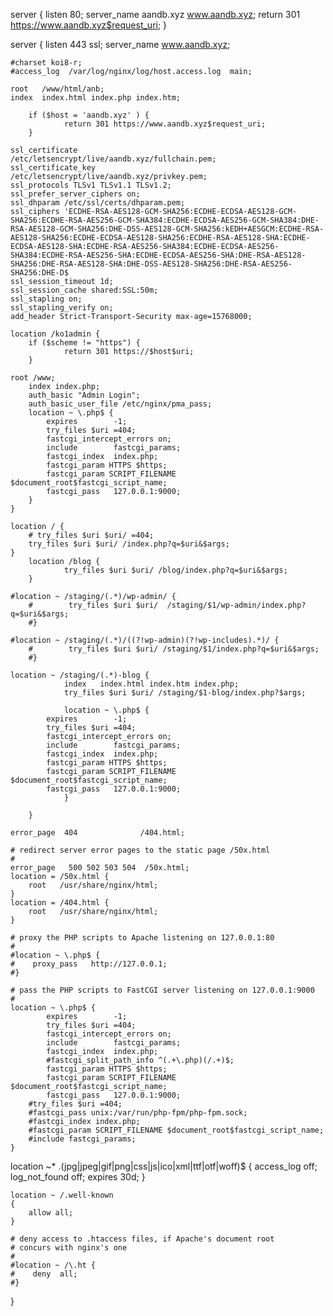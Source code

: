 server {
    listen 80;
    server_name aandb.xyz www.aandb.xyz;
    return 301 https://www.aandb.xyz$request_uri;
}

server {
    listen	 443 ssl;
    server_name  www.aandb.xyz;

    #charset koi8-r;
    #access_log  /var/log/nginx/log/host.access.log  main;

    root   /www/html/anb;
    index  index.html index.php index.htm;

        if ($host = 'aandb.xyz' ) {
                return 301 https://www.aandb.xyz$request_uri;
        }

    ssl_certificate             /etc/letsencrypt/live/aandb.xyz/fullchain.pem;
    ssl_certificate_key         /etc/letsencrypt/live/aandb.xyz/privkey.pem;
    ssl_protocols TLSv1 TLSv1.1 TLSv1.2;
    ssl_prefer_server_ciphers on;
    ssl_dhparam /etc/ssl/certs/dhparam.pem;
    ssl_ciphers 'ECDHE-RSA-AES128-GCM-SHA256:ECDHE-ECDSA-AES128-GCM-SHA256:ECDHE-RSA-AES256-GCM-SHA384:ECDHE-ECDSA-AES256-GCM-SHA384:DHE-RSA-AES128-GCM-SHA256:DHE-DSS-AES128-GCM-SHA256:kEDH+AESGCM:ECDHE-RSA-AES128-SHA256:ECDHE-ECDSA-AES128-SHA256:ECDHE-RSA-AES128-SHA:ECDHE-ECDSA-AES128-SHA:ECDHE-RSA-AES256-SHA384:ECDHE-ECDSA-AES256-SHA384:ECDHE-RSA-AES256-SHA:ECDHE-ECDSA-AES256-SHA:DHE-RSA-AES128-SHA256:DHE-RSA-AES128-SHA:DHE-DSS-AES128-SHA256:DHE-RSA-AES256-SHA256:DHE-D$
    ssl_session_timeout 1d;
    ssl_session_cache shared:SSL:50m;
    ssl_stapling on;
    ssl_stapling_verify on;
    add_header Strict-Transport-Security max-age=15768000;

    location /ko1admin {
        if ($scheme != "https") {
                return 301 https://$host$uri;
        }

	root /www;
        index index.php;
        auth_basic "Admin Login";
        auth_basic_user_file /etc/nginx/pma_pass;
        location ~ \.php$ {
            expires        -1;
            try_files $uri =404;
            fastcgi_intercept_errors on;
            include        fastcgi_params;
            fastcgi_index  index.php;
            fastcgi_param HTTPS $https;
            fastcgi_param SCRIPT_FILENAME $document_root$fastcgi_script_name;
            fastcgi_pass   127.0.0.1:9000;
        }
    }

    location / {
        # try_files $uri $uri/ =404;
        try_files $uri $uri/ /index.php?q=$uri&$args;
    }
     	location /blog {
                try_files $uri $uri/ /blog/index.php?q=$uri&$args;
        }

	#location ~ /staging/(.*)/wp-admin/ {
        #        try_files $uri $uri/  /staging/$1/wp-admin/index.php?q=$uri&$args;
        #}

	#location ~ /staging/(.*)/((?!wp-admin)(?!wp-includes).*)/ {
        #        try_files $uri $uri/ /staging/$1/index.php?q=$uri&$args;
        #}

	location ~ /staging/(.*)-blog {
                index   index.html index.htm index.php;
                try_files $uri $uri/ /staging/$1-blog/index.php?$args;

                location ~ \.php$ {
            expires        -1;
            try_files $uri =404;
            fastcgi_intercept_errors on;
            include        fastcgi_params;
            fastcgi_index  index.php;
            fastcgi_param HTTPS $https;
            fastcgi_param SCRIPT_FILENAME $document_root$fastcgi_script_name;
            fastcgi_pass   127.0.0.1:9000;
                }

        }

    error_page  404              /404.html;

    # redirect server error pages to the static page /50x.html
    #
    error_page   500 502 503 504  /50x.html;
    location = /50x.html {
        root   /usr/share/nginx/html;
    }
    location = /404.html {
        root   /usr/share/nginx/html;
    }

    # proxy the PHP scripts to Apache listening on 127.0.0.1:80
    #
    #location ~ \.php$ {
    #    proxy_pass   http://127.0.0.1;
    #}

    # pass the PHP scripts to FastCGI server listening on 127.0.0.1:9000
    #
    location ~ \.php$ {
            expires        -1;
            try_files $uri =404;
            fastcgi_intercept_errors on;
            include        fastcgi_params;
            fastcgi_index  index.php;
            #fastcgi_split_path_info ^(.+\.php)(/.+)$;
            fastcgi_param HTTPS $https;
            fastcgi_param SCRIPT_FILENAME $document_root$fastcgi_script_name;
            fastcgi_pass   127.0.0.1:9000;
        #try_files $uri =404;
        #fastcgi_pass unix:/var/run/php-fpm/php-fpm.sock;
        #fastcgi_index index.php;
        #fastcgi_param SCRIPT_FILENAME $document_root$fastcgi_script_name;
        #include fastcgi_params;
    }
 location ~* \.(jpg|jpeg|gif|png|css|js|ico|xml|ttf|otf|woff)$ {
         access_log        off;
         log_not_found     off;
         expires           30d;
     }

    location ~ /.well-known
    {
     	allow all;
    }

    # deny access to .htaccess files, if Apache's document root
    # concurs with nginx's one
    #
    #location ~ /\.ht {
    #    deny  all;
    #}
}

